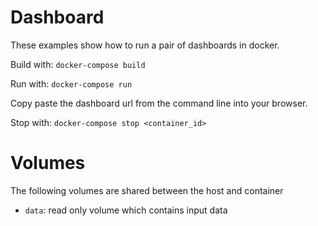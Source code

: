 # Dashboard

These examples show how to run a pair of dashboards in docker.

Build with:
`docker-compose build`

Run with:
`docker-compose run`

Copy paste the dashboard url from the command line into your browser.

Stop with:
`docker-compose stop <container_id>`

# Volumes

The following volumes are shared between the host and container
- `data`: read only volume which contains input data 
